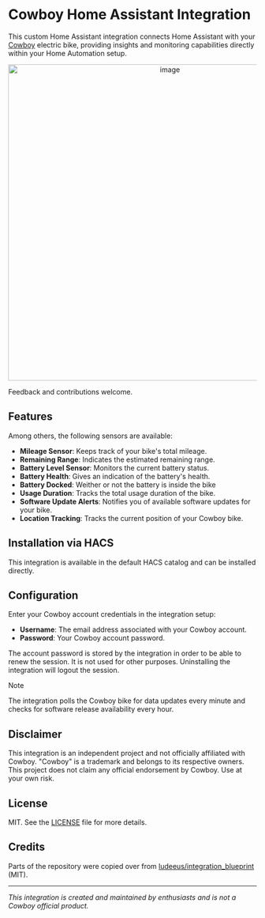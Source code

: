 # Cowboy Home Assistant Integration

This custom Home Assistant integration connects Home Assistant with your [Cowboy](https://cowboy.com/) electric bike, providing insights and monitoring capabilities directly within your Home Automation setup.

<p align="center">
  <img width="640" alt="image" src="https://github.com/user-attachments/assets/0d2358c7-2448-48e1-bf67-4cd07ec34474">
</p>

Feedback and contributions welcome.

## Features

Among others, the following sensors are available:

- **Mileage Sensor**: Keeps track of your bike's total mileage.
- **Remaining Range**: Indicates the estimated remaining range.
- **Battery Level Sensor**: Monitors the current battery status.
- **Battery Health**: Gives an indication of the battery's health.
- **Battery Docked**: Weither or not the battery is inside the bike
- **Usage Duration**: Tracks the total usage duration of the bike.
- **Software Update Alerts**: Notifies you of available software updates for your bike.
- **Location Tracking**: Tracks the current position of your Cowboy bike.

## Installation via HACS

This integration is available in the default HACS catalog and can be installed directly.

## Configuration

Enter your Cowboy account credentials in the integration setup:

- **Username**: The email address associated with your Cowboy account.
- **Password**: Your Cowboy account password.

The account password is stored by the integration in order to be able to renew the session. It is not used for other purposes. Uninstalling the integration will logout the session.

> [!NOTE]
> The integration polls the Cowboy bike for data updates every minute and checks for software release availability every hour.

## Disclaimer

This integration is an independent project and not officially affiliated with Cowboy. "Cowboy" is a trademark and belongs to its respective owners. This project does not claim any official endorsement by Cowboy. Use at your own risk.

## License

MIT. See the [LICENSE](LICENSE) file for more details.

## Credits

Parts of the repository were copied over from [ludeeus/integration_blueprint](https://github.com/ludeeus/integration_blueprint/) (MIT).

---

*This integration is created and maintained by enthusiasts and is not a Cowboy official product.*

